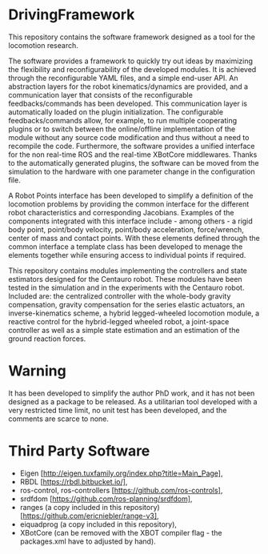 # DrivingFramework

This repository contains the software framework designed as a tool for the locomotion research.  

The software provides a framework to quickly try out ideas by maximizing the flexibility and reconfigurability of the developed modules. It is achieved through the reconfigurable YAML files, and a simple end-user API.  An abstraction layers for the robot kinematics/dynamics are provided, and a communication layer that consists of the reconfigurable feedbacks/commands has been developed. This communication layer is automatically loaded on the plugin initialization. The configurable feedbacks/commands allow, for example, to run multiple cooperating plugins or to switch between the online/offline implementation of the module without any source code modification and thus without a need to recompile the code. Furthermore, the software provides a unified interface  for the non real-time ROS and the real-time XBotCore middlewares. Thanks to the automatically generated plugins, the software can be moved from the simulation to the hardware with one parameter change in the configuration file.

A Robot Points interface has been developed to simplify a definition of the locomotion problems by providing the common interface for the different robot characteristics and corresponding Jacobians. Examples of the components integrated with this interface include - among others - a rigid body point, point/body velocity, point/body acceleration, force/wrench,  center of mass and contact points. With these elements defined through the common interface a template class has been developed to menage the elements together while ensuring access to individual points if required.

This repository contains modules implementing the controllers and state estimators designed for the Centauro robot. These modules have been tested in the simulation and in the experiments with the Centauro robot. Included are: the centralized controller with the whole-body gravity compensation, gravity compensation for the series elastic actuators, an inverse-kinematics scheme, a hybrid legged-wheeled locomotion module, a reactive control for the hybrid-legged wheeled robot, a joint-space controller as well as a simple state estimation and an estimation of the ground reaction forces.    

# Warning
It has been developed to simplify the author PhD work, and it has not been designed as a package to be released. As a utilitarian tool developed with a very restricted time limit, no unit test has been developed, and the comments are scarce to none.

# Third Party Software
* Eigen [http://eigen.tuxfamily.org/index.php?title=Main_Page], 
* RBDL [https://rbdl.bitbucket.io/],
* ros-control, ros-controllers [https://github.com/ros-controls], 
* srdfdom [https://github.com/ros-planning/srdfdom],
* ranges (a copy included in this repository) [https://github.com/ericniebler/range-v3],
* eiquadprog (a copy included in this repository),
* XBotCore (can be removed with the XBOT compiler flag - the packages.xml have to adjusted by hand).
